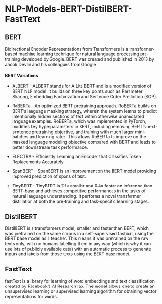 # NLP-Models-BERT-DistilBERT-FastText

BERT
--
Bidirectional Encoder Representations from Transformers is a transformer-based machine learning technique for natural language processing pre-training developed by Google. BERT was created and published in 2018 by Jacob Devlin and his colleagues from Google

#### BERT Variations 

* ALBERT - ALBERT stands for A Lite BERT and is a modified version of BERT NLP model. It builds on three key points such as Parameter Sharing, Embedding Factorization and Sentence Order Prediction (SOP).

* RoBERTa - An optimized BERT pretraining approach. RoBERTa builds on BERT’s language masking strategy, wherein the system learns to predict intentionally hidden sections of text within otherwise unannotated language examples. RoBERTa, which was implemented in PyTorch, modifies key hyperparameters in BERT, including removing BERT’s next-sentence pretraining objective, and training with much larger mini-batches and learning rates. This allows RoBERTa to improve on the masked language modeling objective compared with BERT and leads to better downstream task performance.

* ELECTRA - Efficiently Learning an Encoder that Classifies Token Replacements Accurately

* SpanBERT - SpanBERT is an improvement on the BERT model providing improved prediction of spans of text.

* TinyBERT - TinyBERT is 7.5x smaller and 9.4x faster on inference than BERT-base and achieves competitive performances in the tasks of natural language understanding. It performs a novel transformer distillation at both the pre-training and task-specific learning stages. 


DistilBERT
--
DistilBERT is a transformers model, smaller and faster than BERT, which was pretrained on the same corpus in a self-supervised fashion, using the BERT base model as a teacher. This means it was pretrained on the raw texts only, with no humans labelling them in any way (which is why it can use lots of publicly available data) with an automatic process to generate inputs and labels from those texts using the BERT base model. 



FastText
--
fastText is a library for learning of word embeddings and text classification created by Facebook's AI Research lab. The model allows one to create an unsupervised learning or supervised learning algorithm for obtaining vector representations for words. 
